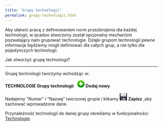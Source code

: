 ```yaml
---
title: "Grupy technologii"
permalink: grupy-technologii.html 
---
```

 Aby ułatwić pracę z definiowaniem norm przezbrojenia dla każdej technologii, w qcadoo stworzony został opcjonalny mechanizm pozwalający nam grupować technologie. Dzięki grupom technologii pewne informacje będziemy mogli definiować dla całych grup, a nie tylko dla pojedynczych technologii. 

<p>Jak stworzyć grupę technologii?</p>
    

* * *

<p>Grupę technologii tworzymy wchodząc w:</p>
    
<span style="line-height:20px"><b>TECHNOLOGIE  Grupy technologii </b> </span> ![](/images/newIcon24.png)<span style="line-height:20px"> <b>Dodaj nowy</b></span>

Nadajemy "Numer" i "Nazwę" tworzonej grupie i klikamy ![](/images/saveIcon24.png) **Zapisz** ,aby zachować wprowadzone dane.

Przynależność technologii do danej grupy określamy w funkcjonalności [Technologie](/technologie-szczegoly).

